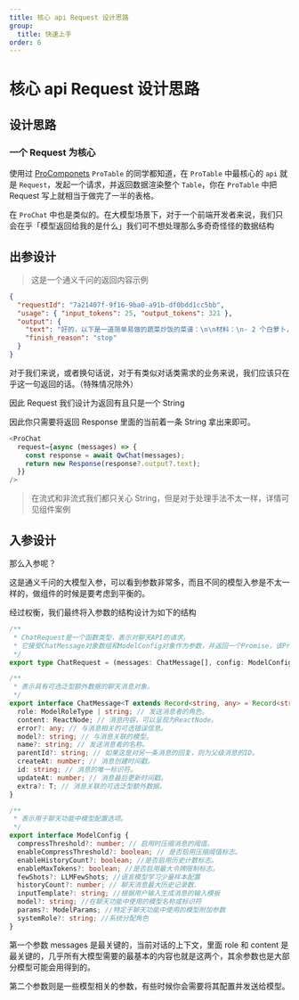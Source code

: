 ```yaml
---
title: 核心 api Request 设计思路
group:
  title: 快速上手
order: 6
---
```


# 核心 api Request 设计思路

## 设计思路

### 一个 Request 为核心

使用过 [ProComponets](https://github.com/ant-design/pro-components) `ProTable` 的同学都知道，在 `ProTable` 中最核心的 `api` 就是 `Request`，发起一个请求，并返回数据渲染整个 `Table`，你在 `ProTable` 中把 Request 写上就相当于做完了一半的表格。

在 `ProChat` 中也是类似的。在大模型场景下，对于一个前端开发者来说，我们只会在乎「模型返回给我的是什么」我们可不想处理那么多奇奇怪怪的数据结构

## 出参设计

> 这是一个通义千问的返回内容示例

```json
{
  "requestId": "7a21407f-9f16-9ba0-a91b-df0bdd1cc5bb",
  "usage": { "input_tokens": 25, "output_tokens": 321 },
  "output": {
    "text": "好的，以下是一道简单易做的蔬菜炒饭的菜谱：\n\n材料：\n- 2 个白萝卜，削皮并切成小丁\n- 1 个土豆，削皮并切成小丁\n- 2 个茄子，削皮并切成小丁\n- 1 杯米饭\n- 2 个青椒，切成小丁\n- 1 个红椒，切成小丁\n- 2 汤匙酱油\n- 1 汤匙油\n- 盐和黑胡椒适量\n\n做法：\n1. 在锅中加入 2 汤匙油，加热至中高温。\n2. 加入白萝卜丁和土豆丁，翻炒至软化并略微焦黄。\n3. 加入茄子丁，继续翻炒至软化。\n4. 加入米饭，翻炒均匀，让米粒散开。\n5. 加入青椒丁和红椒丁，继续翻炒约2-3分钟，直到蔬菜变软和略微焦黄。\n6. 加入酱油，盐和黑胡椒，再翻炒均匀，使所有材料均匀地涂上酱油和调料。\n7. 把炒饭盛到碗里，配上一碗清汤或者鱼汤，即可开始享用。",
    "finish_reason": "stop"
  }
}
```

对于我们来说，或者换句话说，对于有类似对话类需求的业务来说，我们应该只在乎这一句返回的话。（特殊情况除外）

因此 Request 我们设计为返回有且只是一个 String

因此你只需要将返回 Response 里面的当前着一条 String 拿出来即可。

```js
<ProChat
  request={async (messages) => {
    const response = await QwChat(messages);
    return new Response(response?.output?.text);
  }}
/>
```

> 在流式和非流式我们都只关心 String，但是对于处理手法不太一样，详情可见组件案例

## 入参设计

那么入参呢？

这是通义千问的大模型入参，可以看到参数非常多，而且不同的模型入参是不太一样的，做组件的时候是要考虑到平衡的。

经过权衡，我们最终将入参数的结构设计为如下的结构

```typescript
/**
 * ChatRequest是一个函数类型，表示对聊天API的请求。
 * 它接受ChatMessage对象数组和ModelConfig对象作为参数，并返回一个Promise，该Promise在解析时返回一个Response对象。
 */
export type ChatRequest = (messages: ChatMessage[], config: ModelConfig) => Promise<Response>;

/**
 * 表示具有可选泛型额外数据的聊天消息对象。
 */
export interface ChatMessage<T extends Record<string, any> = Record<string, any>> {
  role: ModelRoleType | string; // 发送消息者的角色。
  content: ReactNode; // 消息内容，可以呈现为ReactNode。
  error?: any; // 与消息相关的可选错误信息。
  model?: string; // 与消息关联的模型。
  name?: string; // 发送消息者的名称。
  parentId?: string; // 如果这是对另一条消息的回复，则为父级消息的ID。
  createAt: number; // 消息创建时间戳。
  id: string; // 消息的唯一标识符。
  updateAt: number; // 消息最后更新时间戳。
  extra?: T; // 消息关联的可选泛型额外数据。
}

/**
 * 表示用于聊天功能中模型配置选项。
 */
export interface ModelConfig {
  compressThreshold?: number; // 启用时压缩消息的阈值。
  enableCompressThreshold?: boolean; // 是否启用压缩阈值标志。
  enableHistoryCount?: boolean; //是否启用历史计数标志。
  enableMaxTokens?: boolean; //是否启用最大令牌限制标志。
  fewShots?: LLMFewShots; //语言模型学习少量样本配置
  historyCount?: number; // 聊天消息最大历史记录数.
  inputTemplate?: string; //根据用户输入生成消息的输入模板
  model?: string; //在聊天功能中使用的模型名称或标识符
  params?: ModelParams; //特定于聊天功能中使用的模型附加参数
  systemRole?: string; //系统分配角色
}
```

第一个参数 messages 是最关键的，当前对话的上下文，里面 role 和 content 是最关键的，几乎所有大模型需要的最基本的内容也就是这两个，其余参数也是大部分模型可能会用得到的。

第二个参数则是一些模型相关的参数，有些时候你会需要将其配置并发送给模型。
